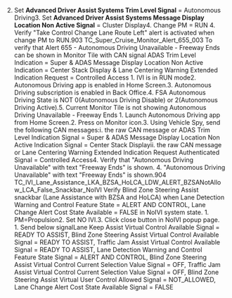 2. Set **Advanced Driver Assist Systems Trim Level Signal** = Autonomous Driving3. Set **Advanced Driver Assist Systems Message Display Location Non Active Signal** = Cluster Display4. Change PM = RUN 4. Verify "Take Control Change Lane Route Left" alert is activated when change PM to RUN.903 TC_Super_Cruise_Monitor_Alert_655_003 To verify that Alert 655 - Autonomous Driving Unavailable - Freeway Ends can be shown in Monitor Tile with CAN signal ADAS Trim Level Indication = Super & ADAS Message Display Location Non Active Indication = Center Stack Display & Lane Centering Warning Extended Indication Request = Controlled Access 1. IVI is in RUN mode2. Autonomous Driving app is enabled in Home Screen.3. Autonomous Driving subscription is enabled in Back Office.4. FSA Autonomous Driving State is NOT 0(Autonomous Driving Disable) or 2(Autonomous Driving Active).5. Current Monitor Tile is not showing Autonomous Driving Unavailable - Freeway Ends 1. Launch Autonomous Driving app from Home Screen.2. Press on Monitor icon.3. Using Vehicle Spy, send the following CAN messages:i. the raw CAN message or ADAS Trim Level Indication Signal = Super & ADAS Message Display Location Non Active Indication Signal = Center Stack Displayii. the raw CAN message or Lane Centering Warning Extended Indication Request Authenticated Signal = Controlled Access4. Verify that "Autonomous Driving Unavailable" with text "Freeway Ends" is shown. 4. "Autonomous Driving Unavailable" with text "Freeway Ends" is shown.904 TC_IVI_Lane_Assistance_LKA_BZSA_HoLCA_LDW_ALERT_BZSANotAllow_LCA_False_Snackbar_NoIVI Verify Blind Zone Steering Assist snackbar (Lane Assistance with BZSA and HoLCA) when Lane Detection Warning and Control Feature State = ALERT AND CONTROL, Lane Change Alert Cost State Available = FALSE in NoIVI system state. 1. PM=Propulsion2. Set NO IVI.3. Click close button in NoIVI popup page. 1. Send below signalLane Keep Assist Virtual Control Available Signal = READY TO ASSIST, Blind Zone Steering Assist Virtual Control Available Signal = READY TO ASSIST, Traffic Jam Assist Virtual Control Available Signal = READY TO ASSIST, Lane Detection Warning and Control Feature State Signal = ALERT AND CONTROL, Blind Zone Steering Assist Virtual Control Current Selection Value Signal = OFF, Traffic Jam Assist Virtual Control Current Selection Value Signal = OFF, Blind Zone Steering Assist Virtual User Control Allowed Signal = NOT_ALLOWED, Lane Change Alert Cost State Available Signal = FALSE